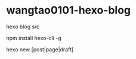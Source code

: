# wangtao0101-hexo-blog
hexo blog src

npm install hexo-cli -g

hexo new [post|page|draft] <title>

hexo publish [layout] <title>

hexo server

hexo generate

hexo generate --watch

hexo generate --deploy